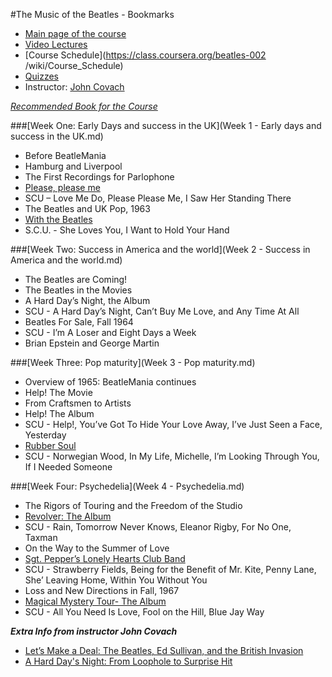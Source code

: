 #The Music of the Beatles - Bookmarks

- [Main page of the course](https://class.coursera.org/beatles-002)
- [Video Lectures](https://class.coursera.org/beatles-002/lecture)
- [Course Schedule](https://class.coursera.org/beatles-002
/wiki/Course_Schedule)
- [Quizzes](https://class.coursera.org/beatles-002/quiz)
- Instructor: [John Covach](http://www.rochester.edu/news/experts/index.php?id=298)

_[Recommended Book for the Course](http://www.amazon.com/Beatlesongs-William-J-Dowlding/dp/0671682296/)_

###[Week One: Early Days and success in the UK](Week 1 - Early days and success in the UK.md)

- Before BeatleMania 
- Hamburg and Liverpool
- The First Recordings for Parlophone
- [Please, please me](https://www.youtube.com/watch?v=QYJMfIzyjzA)
- SCU – Love Me Do, Please Please Me, I Saw Her Standing There 
- The Beatles and UK Pop, 1963
- [With the Beatles](https://www.youtube.com/watch?v=4pDg31xZGBs)
- S.C.U. - She Loves You, I Want to Hold Your Hand

###[Week Two: Success in America and the world](Week 2 - Success in America and the world.md)

- The Beatles are Coming!
- The Beatles in the Movies
- A Hard Day’s Night, the Album
- SCU - A Hard Day’s Night, Can’t Buy Me Love, and Any Time At All
- Beatles For Sale, Fall 1964
- SCU - I’m A Loser and Eight Days a Week
- Brian Epstein and George Martin

###[Week Three: Pop maturity](Week 3 - Pop maturity.md)

- Overview of 1965: BeatleMania continues
- Help! The Movie
- From Craftsmen to Artists
- Help! The Album
- SCU - Help!, You’ve Got To Hide Your Love Away, I’ve Just Seen a Face, Yesterday
- [Rubber Soul](http://www.youtube.com/watch?v=YMUqV6G3PY0)
- SCU - Norwegian Wood, In My Life, Michelle, I’m Looking Through You, If I Needed Someone

###[Week Four: Psychedelia](Week 4 - Psychedelia.md)

- The Rigors of Touring and the Freedom of the Studio
- [Revolver: The Album](https://www.youtube.com/watch?v=3Tqv4zdKHtk)
- SCU - Rain, Tomorrow Never Knows, Eleanor Rigby, For No One, Taxman
- On the Way to the Summer of Love
- [Sgt. Pepper’s Lonely Hearts Club Band](https://www.youtube.com/watch?v=1T5fqLBhZgo)
- SCU - Strawberry Fields, Being for the Benefit of Mr. Kite, Penny Lane, She’ Leaving Home, Within You Without You
-  Loss and New Directions in Fall, 1967
- [Magical Mystery Tour- The Album](https://www.youtube.com/watch?v=jvHXIPhknp4)
- SCU - All You Need Is Love, Fool on the Hill, Blue Jay Way


**_Extra Info from instructor John Covach_**

- [Let’s Make a Deal:
The Beatles, Ed Sullivan, and the British Invasion](http://musicologynow.ams-net.org/2014/02/lets-make-deal-beatles-ed-sullivan-and.html)
- [A Hard Day's Night: From Loophole to Surprise Hit](http://www.huffingtonpost.com/john-covach/a-hard-days-night_b_5552215.html)
